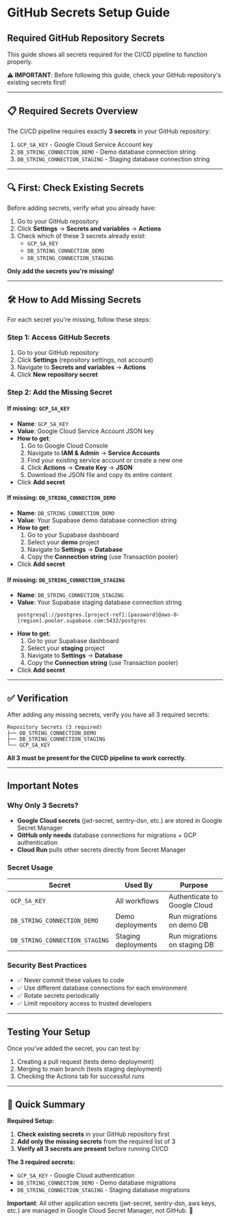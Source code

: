 # GitHub Secrets Setup Guide

## **Required GitHub Repository Secrets**

This guide shows all secrets required for the CI/CD pipeline to function properly.

**⚠️ IMPORTANT**: Before following this guide, check your GitHub repository's existing secrets first!

---

## **📋 Required Secrets Overview**

The CI/CD pipeline requires exactly **3 secrets** in your GitHub repository:

1. `GCP_SA_KEY` - Google Cloud Service Account key
2. `DB_STRING_CONNECTION_DEMO` - Demo database connection string
3. `DB_STRING_CONNECTION_STAGING` - Staging database connection string

---

## **🔍 First: Check Existing Secrets**

Before adding secrets, verify what you already have:

1. Go to your GitHub repository
2. Click **Settings** → **Secrets and variables** → **Actions**
3. Check which of these 3 secrets already exist:
   - `GCP_SA_KEY`
   - `DB_STRING_CONNECTION_DEMO`
   - `DB_STRING_CONNECTION_STAGING`

**Only add the secrets you're missing!**

---

## **🛠️ How to Add Missing Secrets**

For each secret you're missing, follow these steps:

### **Step 1: Access GitHub Secrets**

1. Go to your GitHub repository
2. Click **Settings** (repository settings, not account)
3. Navigate to **Secrets and variables** → **Actions**
4. Click **New repository secret**

### **Step 2: Add the Missing Secret**

#### **If missing: `GCP_SA_KEY`**

- **Name**: `GCP_SA_KEY`
- **Value**: Google Cloud Service Account JSON key
- **How to get**:
  1. Go to Google Cloud Console
  2. Navigate to **IAM & Admin** → **Service Accounts**
  3. Find your existing service account or create a new one
  4. Click **Actions** → **Create Key** → **JSON**
  5. Download the JSON file and copy its entire content
- Click **Add secret**

#### **If missing: `DB_STRING_CONNECTION_DEMO`**

- **Name**: `DB_STRING_CONNECTION_DEMO`
- **Value**: Your Supabase demo database connection string
- **How to get**:
  1. Go to your Supabase dashboard
  2. Select your **demo** project
  3. Navigate to **Settings** → **Database**
  4. Copy the **Connection string** (use Transaction pooler)
- Click **Add secret**

#### **If missing: `DB_STRING_CONNECTION_STAGING`**

- **Name**: `DB_STRING_CONNECTION_STAGING`
- **Value**: Your Supabase staging database connection string
  ```
  postgresql://postgres.[project-ref]:[password]@aws-0-[region].pooler.supabase.com:5432/postgres
  ```
- **How to get**:
  1. Go to your Supabase dashboard
  2. Select your **staging** project
  3. Navigate to **Settings** → **Database**
  4. Copy the **Connection string** (use Transaction pooler)
- Click **Add secret**

---

## **✅ Verification**

After adding any missing secrets, verify you have all 3 required secrets:

```
Repository Secrets (3 required)
├── DB_STRING_CONNECTION_DEMO
├── DB_STRING_CONNECTION_STAGING
└── GCP_SA_KEY
```

**All 3 must be present for the CI/CD pipeline to work correctly.**

---

## **Important Notes**

### **Why Only 3 Secrets?**

- **Google Cloud secrets** (jwt-secret, sentry-dsn, etc.) are stored in Google Secret Manager
- **GitHub only needs** database connections for migrations + GCP authentication
- **Cloud Run** pulls other secrets directly from Secret Manager

### **Secret Usage**

| Secret                         | Used By             | Purpose                      |
| ------------------------------ | ------------------- | ---------------------------- |
| `GCP_SA_KEY`                   | All workflows       | Authenticate to Google Cloud |
| `DB_STRING_CONNECTION_DEMO`    | Demo deployments    | Run migrations on demo DB    |
| `DB_STRING_CONNECTION_STAGING` | Staging deployments | Run migrations on staging DB |

### **Security Best Practices**

- ✅ Never commit these values to code
- ✅ Use different database connections for each environment
- ✅ Rotate secrets periodically
- ✅ Limit repository access to trusted developers

---

## **Testing Your Setup**

Once you've added the secret, you can test by:

1. Creating a pull request (tests demo deployment)
2. Merging to main branch (tests staging deployment)
3. Checking the Actions tab for successful runs

---

## **📝 Quick Summary**

**Required Setup:**

1. **Check existing secrets** in your GitHub repository first
2. **Add only the missing secrets** from the required list of 3
3. **Verify all 3 secrets are present** before running CI/CD

**The 3 required secrets:**

- `GCP_SA_KEY` - Google Cloud authentication
- `DB_STRING_CONNECTION_DEMO` - Demo database migrations
- `DB_STRING_CONNECTION_STAGING` - Staging database migrations

**Important**: All other application secrets (jwt-secret, sentry-dsn, aws keys, etc.) are managed in Google Cloud Secret Manager, not GitHub. 🎉
